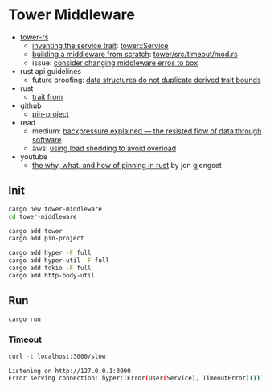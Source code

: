 # Tower Middleware

- [tower-rs](https://github.com/tower-rs)
  - [inventing the service trait](https://tokio.rs/blog/2021-05-14-inventing-the-service-trait): [tower::Service](https://docs.rs/tower/latest/tower/trait.Service.html)
  - [building a middleware from scratch](https://github.com/tower-rs/tower/blob/master/guides/building-a-middleware-from-scratch.md): [tower/src/timeout/mod.rs](https://github.com/tower-rs/tower/blob/master/tower/src/timeout/mod.rs)
  - issue: [consider changing middleware erros to box](https://github.com/tower-rs/tower/issues/131)
- rust api guidelines
  - future proofing: [data structures do not duplicate derived trait bounds](https://rust-lang.github.io/api-guidelines/future-proofing.html#c-struct-bounds)
- rust
  - [trait from](https://doc.rust-lang.org/stable/std/convert/trait.From.html)
- github
  - [pin-project](https://github.com/taiki-e/pin-project)
- read
  - medium: [backpressure explained — the resisted flow of data through software](https://medium.com/@jayphelps/backpressure-explained-the-flow-of-data-through-software-2350b3e77ce7)
  - aws: [using load shedding to avoid overload](https://aws.amazon.com/builders-library/using-load-shedding-to-avoid-overload/)
- youtube
  - [the why, what, and how of pinning in rust](https://www.youtube.com/watch?v=DkMwYxfSYNQ&ab_channel=JonGjengset) by jon gjengset

## Init

```bash
cargo new tower-middleware
cd tower-middleware
```

```bash
cargo add tower
cargo add pin-project

cargo add hyper -F full
cargo add hyper-util -F full
cargo add tokio -F full
cargo add http-body-util
```

## Run

```bash
cargo run
```

### Timeout

```bash
curl -i localhost:3000/slow
```

```bash
Listening on http://127.0.0.1:3000
Error serving connection: hyper::Error(User(Service), TimeoutError(()))
```

